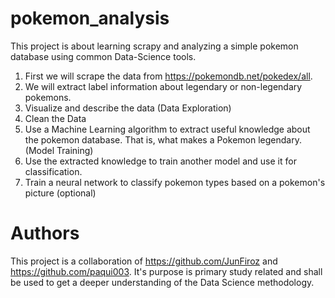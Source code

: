 # pokemon_analysis

This project is about learning scrapy and analyzing a simple pokemon database using common Data-Science tools. 

1. First we will scrape the data from https://pokemondb.net/pokedex/all.
2. We will extract label information about legendary or non-legendary pokemons. 
3. Visualize and describe the data (Data Exploration)
4. Clean the Data
4. Use a Machine Learning algorithm to extract useful knowledge about the pokemon database. That is, what 
   makes a Pokemon legendary. (Model Training)
5. Use the extracted knowledge to train another model and use it for classification.
6. Train a neural network to classify pokemon types based on a pokemon's picture (optional)


# Authors
This project is a collaboration of https://github.com/JunFiroz and https://github.com/paqui003.
It's purpose is primary study related and shall be used to get a deeper understanding of the Data Science methodology.
